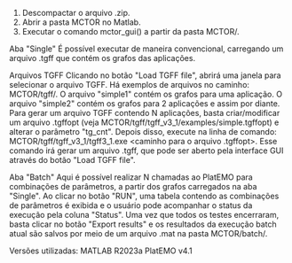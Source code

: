 1. Descompactar o arquivo .zip.
2. Abrir a pasta MCTOR no Matlab.
3. Executar o comando mctor_gui() a partir da pasta MCTOR/.

Aba "Single"
É possível executar de maneira convencional, carregando um arquivo .tgff que contém os grafos das aplicações.

Arquivos TGFF
Clicando no botão "Load TGFF file", abrirá uma janela para selecionar o arquivo TGFF. Há exemplos de arquivos no caminho: MCTOR/tgff/. O arquivo "simple1" contém os grafos para uma aplicação. O arquivo "simple2" contém os grafos para 2 aplicações e assim por diante.
Para gerar um arquivo TGFF contendo N aplicações, basta criar/modificar um arquivo .tgffopt (veja MCTOR/tgff/tgff_v3_1/examples/simple.tgffopt) e alterar o parâmetro "tg_cnt". Depois disso, execute na linha de comando: MCTOR/tgff/tgff_v3_1/tgff3_1.exe <caminho para o arquivo .tgffopt>. Esse comando irá gerar um arquivo .tgff, que pode ser aberto pela interface GUI através do botão "Load TGFF file".

Aba "Batch"
Aqui é possível realizar N chamadas ao PlatEMO para combinações de parâmetros, a partir dos grafos carregados na aba "Single". Ao clicar no botão "RUN", uma tabela contendo as combinações de parâmetros é exibida e o usuário pode acompanhar o status da execução pela coluna "Status". Uma vez que todos os testes encerraram, basta clicar no botão "Export results" e os resultados da execução batch atual são salvos por meio de um arquivo .mat na pasta MCTOR/batch/.

Versões utilizadas:
MATLAB R2023a
PlatEMO v4.1
